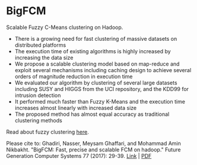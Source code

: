 # BigFCM
Scalable Fuzzy C-Means clustering on Hadoop.

-	There is a growing need for fast clustering of massive datasets on distributed platforms
-	The execution time of existing algorithms is highly increased by increasing the data size
-	We propose a scalable clustering model based on map-reduce and exploit several mechanisms including caching design to achieve several orders of magnitude reduction in execution time
-	We evaluated our algorithm by clustering of several large datasets including SUSY and HIGGS from the UCI repository, and the KDD99 for intrusion detection
-	It performed much faster than Fuzzy K-Means and the execution time increases almost linearly with increased data size
-	The proposed method has almost equal accuracy as traditional clustering methods

Read about fuzzy clustering [here](https://en.wikipedia.org/wiki/Fuzzy_clustering).

Please cite to:
Ghadiri, Nasser, Meysam Ghaffari, and Mohammad Amin Nikbakht. 
"BigFCM: Fast, precise and scalable FCM on hadoop." 
Future Generation Computer Systems 77 (2017): 29-39.
[Link](https://www.sciencedirect.com/science/article/pii/S0167739X17312359) | 
[PDF](https://arxiv.org/pdf/1605.03047)
